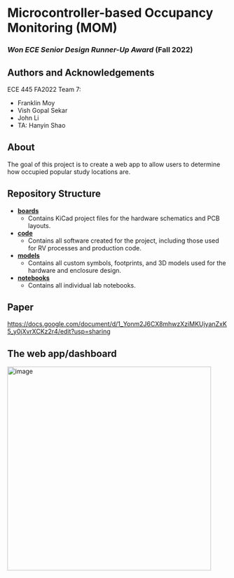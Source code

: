# Microcontroller-based Occupancy Monitoring (MOM)

### *Won ECE Senior Design Runner-Up Award* (Fall 2022)

## Authors and Acknowledgements
ECE 445 FA2022 Team 7:
- Franklin Moy
- Vish Gopal Sekar
- John Li
- TA: Hanyin Shao

## About
The goal of this project is to create a web app to allow users to determine how occupied popular study locations are.

## Repository Structure
- [**boards**](boards)
  - Contains KiCad project files for the hardware schematics and PCB layouts.
- [**code**](code)
  - Contains all software created for the project, including those used for RV processes and production code.
- [**models**](models)
  - Contains all custom symbols, footprints, and 3D models used for the hardware and enclosure design.
- [**notebooks**](notebooks)
  - Contains all individual lab notebooks.
 
## Paper
https://docs.google.com/document/d/1_Yonm2J6CX8mhwzXziMKUjyanZxK5_y0jXvrXCKz2r4/edit?usp=sharing 

## The web app/dashboard
<img width="465" alt="image" src="https://github.com/johnli25/MOM/assets/59215442/2c58ca27-b695-4e6f-bdcb-2bf111d51bc8">


